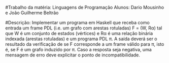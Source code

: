  
#Trabalho da matéria: Linguagens de Programação
Alunos: Dario Mousinho e João Guilherme Beltrão

#Descrição:
Implementar um programa em Haskell que receba como entrada um frame PDL (i.e. um grafo com arestas rotuladas) F = (W, Rα) tal que W é um conjunto de estados (vértices) e Rα é uma relação binária indexada (arestas rotuladas) e um programa PDL π. A saída deverá ser o resultado da verificação de se F corresponde a um frame válido para π, isto é, se F é um grafo induzido por π. Caso a resposta seja negativa, uma mensagem de erro deve explicitar o ponto de incompatibilidade.
###
